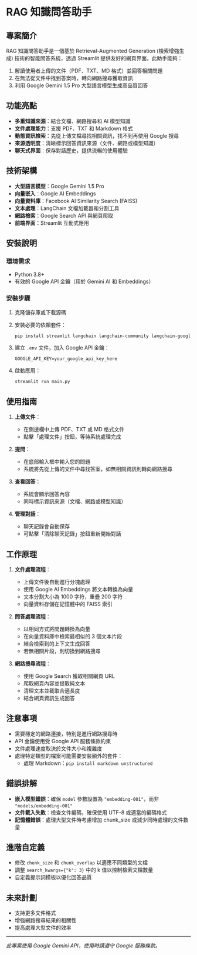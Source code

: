 # RAG 知識問答助手

## 專案簡介

RAG 知識問答助手是一個基於 Retrieval-Augmented Generation (檢索增強生成) 技術的智能問答系統，透過 Streamlit 提供友好的網頁界面。此助手能夠：

1. 解讀使用者上傳的文件（PDF、TXT、MD 格式）並回答相關問題
2. 在無法從文件中找到答案時，轉向網路搜尋獲取資訊
3. 利用 Google Gemini 1.5 Pro 大型語言模型生成高品質回答

## 功能亮點

- **多重知識來源**：結合文檔、網路搜尋和 AI 模型知識
- **文件處理能力**：支援 PDF、TXT 和 Markdown 格式
- **動態資訊檢索**：先從上傳文檔尋找相關資訊，找不到再使用 Google 搜尋
- **來源透明度**：清晰標示回答資訊來源（文件、網路或模型知識）
- **聊天式界面**：保存對話歷史，提供流暢的使用體驗

## 技術架構

- **大型語言模型**：Google Gemini 1.5 Pro
- **向量嵌入**：Google AI Embeddings
- **向量資料庫**：Facebook AI Similarity Search (FAISS)
- **文本處理**：LangChain 文檔加載器和分割工具
- **網路檢索**：Google Search API 與網頁爬取
- **前端界面**：Streamlit 互動式應用

## 安裝說明

### 環境需求
- Python 3.8+
- 有效的 Google API 金鑰（用於 Gemini AI 和 Embeddings）

### 安裝步驟

1. 克隆儲存庫或下載源碼

2. 安裝必要的依賴套件：
   ```bash
   pip install streamlit langchain langchain-community langchain-google-genai faiss-cpu google-generativeai beautifulsoup4 python-dotenv googlesearch-python requests PyPDF2
   ```

3. 建立 `.env` 文件，加入 Google API 金鑰：
   ```
   GOOGLE_API_KEY=your_google_api_key_here
   ```

4. 啟動應用：
   ```bash
   streamlit run main.py
   ```

## 使用指南

1. **上傳文件**：
   - 在側邊欄中上傳 PDF、TXT 或 MD 格式文件
   - 點擊「處理文件」按鈕，等待系統處理完成

2. **提問**：
   - 在底部輸入框中輸入您的問題
   - 系統將先從上傳的文件中尋找答案，如無相關資訊則轉向網路搜尋

3. **查看回答**：
   - 系統會顯示回答內容
   - 同時標示資訊來源（文檔、網路或模型知識）

4. **管理對話**：
   - 聊天記錄會自動保存
   - 可點擊「清除聊天記錄」按鈕重新開始對話

## 工作原理

1. **文件處理流程**：
   - 上傳文件後自動進行分塊處理
   - 使用 Google AI Embeddings 將文本轉換為向量
   - 文本分割大小為 1000 字符，重疊 200 字符
   - 向量資料存儲在記憶體中的 FAISS 索引

2. **問答處理流程**：
   - 以相同方式將問題轉換為向量
   - 在向量資料庫中檢索最相似的 3 個文本片段
   - 結合檢索到的上下文生成回答
   - 若無相關片段，則切換到網路搜尋

3. **網路搜尋流程**：
   - 使用 Google Search 獲取相關網頁 URL
   - 爬取網頁內容並提取純文本
   - 清理文本並截取合適長度
   - 結合網頁資訊生成回答

## 注意事項

- 需要穩定的網路連接，特別是進行網路搜尋時
- API 金鑰使用受 Google API 服務條款約束
- 文件處理速度取決於文件大小和複雜度
- 處理特定類型的檔案可能需要安裝額外的套件：
  - 處理 Markdown：`pip install markdown unstructured`

## 錯誤排解

- **嵌入模型錯誤**：確保 `model` 參數設置為 `"embedding-001"`，而非 `"models/embedding-001"`
- **文件載入失敗**：檢查文件編碼，確保使用 UTF-8 或適當的編碼格式
- **記憶體錯誤**：處理大型文件時考慮增加 chunk_size 或減少同時處理的文件數量

## 進階自定義

- 修改 `chunk_size` 和 `chunk_overlap` 以適應不同類型的文檔
- 調整 `search_kwargs={"k": 3}` 中的 k 值以控制檢索文檔數量
- 自定義提示詞模板以優化回答品質

## 未來計劃

- 支持更多文件格式
- 增強網路搜尋結果的相關性
- 提高處理大型文件的效率

---

*此專案使用 Google Gemini API，使用時請遵守 Google 服務條款。*
